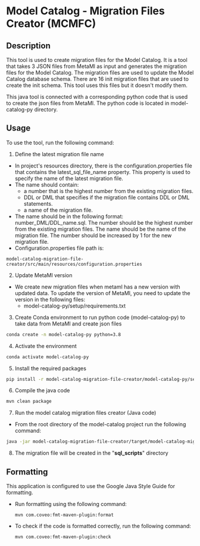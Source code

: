 # Model Catalog - Migration Files Creator (MCMFC) #

## Description ##

This tool is used to create migration files for the Model Catalog. It is a tool that takes 3 JSON files from MetaMl as input and generates the migration files for the Model Catalog. The migration files are used to update the Model Catalog database schema. There are 16 init migration files that are used to create the init schema. This tool uses this files but it doesn't modify them.

This java tool is connected with a corresponding python code that is used to create the json files from MetaMl. The python code is located in model-catalog-py directory.

## Usage ##
To use the tool, run the following command:

1. Define the latest migration file name 
* In project's resources directory, there is the configuration.properties file that contains the latest_sql_file_name property. This property is used to specify the name of the latest migration file. 
* The name should contain:
  * a number that is the highest number from the existing migration files. 
  * DDL or DML that specifies if the migration file contains DDL or DML statements.
  * a name of the migration file.
* The name should be in the following format: number_DML/DDL_name.sql. The number should be the highest number from the existing migration files. The name should be the name of the migration file. The number should be increased by 1 for the new migration file.
* Configuration.properties file path is: 
```
model-catalog-migration-file-creator/src/main/resources/configuration.properties
```

2. Update MetaMl version
* We create new migration files when metaml has a new version with updated data. To update the version of MetaMl, you need to update the version in the following files:
  * model-catalog-py/setup/requirements.txt
  
3. Create Conda environment to run python code (model-catalog-py) to take data from MetaMl and create json files
```bash
conda create -n model-catalog-py python=3.8
```

4. Activate the environment
```bash
conda activate model-catalog-py
```

5. Install the required packages
```bash
pip install -r model-catalog-migration-file-creator/model-catalog-py/setup/requirements.txt
```    

6. Compile the java code
```bash
mvn clean package
```

7. Run the model catalog migration files creator (Java code)

* From the root directory of the model-catalog project run the following command:
```bash
java -jar model-catalog-migration-file-creator/target/model-catalog-migration-file-creator.jar
```

8. The migration file will be created in the "<b>sql_scripts</b>" directory

## Formatting ##

This application is configured to use the Google Java Style Guide for formatting.

* Run formatting using the following command:
  ```
  mvn com.coveo:fmt-maven-plugin:format
  ```

* To check if the code is formatted correctly, run the following command:
  ```
  mvn com.coveo:fmt-maven-plugin:check
  ```
  
